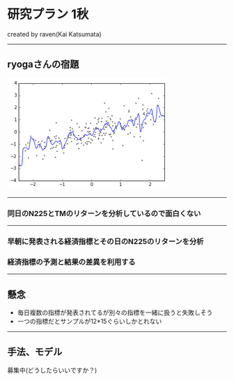 # 研究プラン 1秋

created by raven(Kai Katsumata)

---

## ryogaさんの宿題

![n225_tm](./img/n225_tm.png)

---

### 同日のN225とTMのリターンを分析しているので面白くない


---

### 早朝に発表される経済指標とその日のN225のリターンを分析

### 経済指標の予測と結果の差異を利用する

---

## 懸念

* 毎日複数の指標が発表されてるが別々の指標を一緒に扱うと失敗しそう
* 一つの指標だとサンプルが12*15ぐらいしかとれない

---

## 手法、モデル

募集中(どうしたらいいですか？)
